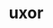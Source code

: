 ---
title: uxor
meaning: wife
pos: nounthird
ch: [f1, f, ss, ss2]
genitive: uxoris
abbgender: f.
abbgender2: fem.
gender: feminine
declension: third
---